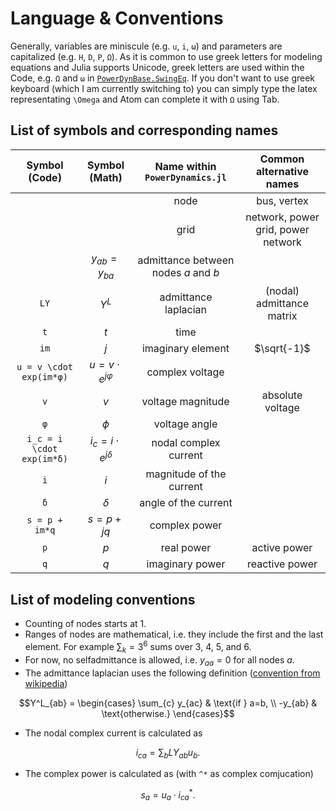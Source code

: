 # Language & Conventions

Generally, variables are miniscule (e.g. `u`, `i`, `ω`) and parameters are capitalized (e.g. `H`, `D`, `P`, `Ω`). As it is common to use greek letters for modeling equations and Julia supports
Unicode, greek letters are used within the Code, e.g. `Ω` and `ω` in [`PowerDynBase.SwingEq`](@ref). If you don't want to use greek keyboard (which I am currently switching to) you can simply type the latex representating `\Omega` and Atom can complete it with `Ω` using Tab.

## List of symbols and corresponding names

| Symbol (Code) | Symbol (Math) | Name within `PowerDynamics.jl` | Common alternative names |
|:-------------:|:-------------:|:---------------------:|:------------------------:|
|   |   | node  | bus, vertex  |
|   |   | grid  | network, power grid, power network  |
|  | $y_{ab} = y_{ba}$  | admittance between nodes $a$ and $b$  |   |
| `LY` | $Y^L$  | admittance laplacian  | (nodal) admittance matrix  |
| `t`  | $t$  | time  |  |
| `im`  | $j$  | imaginary element  | $\sqrt{-1}$  |
| `u = v \cdot exp(im*φ)`  | $u = v \cdot e^{jφ}$  | complex voltage  |   |
| `v`   | $v$  | voltage magnitude  | absolute voltage  |
| `φ`  | $\phi$  | voltage angle  |   |
| `i_c = i \cdot exp(im*δ)`  | $i_c = i \cdot e^{j\delta}$  | nodal complex current  |   |
| `i`  | $i$  | magnitude of the current  |   |
| `δ`  | $\delta$  |  angle of the current |   |
|  `s = p + im*q` | $s = p + jq$  | complex power   |   |
| `p`   |$p$   | real power   | active power  |
|`q`   |  $q$ | imaginary power  | reactive power  |

## List of modeling conventions

- Counting of nodes starts at 1.
- Ranges of nodes are mathematical, i.e. they include the first and the last element. For example $\sum_k=3^6$ sums over $3$, $4$, $5$, and $6$.
- For now, no selfadmittance is allowed, i.e. $y_{aa} = 0$ for all nodes $a$.
- The admittance laplacian uses the following definition ([convention from wikipedia](https://en.wikipedia.org/wiki/Nodal_admittance_matrix#Construction))
```math
Y^L_{ab} = \begin{cases}
  \sum_{c} y_{ac} & \text{if } a=b, \\
  -y_{ab} & \text{otherwise.}
\end{cases}
```
- The nodal complex current is calculated as
```math
{i_c}_a = \sum_{b} LY_{ab} u_b .
```
- The complex power is calculated as (with ``^*`` as complex comjucation)
```math
s_a = u_a \cdot {i_c}_a^*.
```
